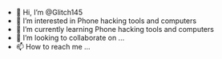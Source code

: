 - 👋 Hi, I’m @Glitch145
- 👀 I’m interested in Phone hacking tools and computers
- 🌱 I’m currently learning Phone hacking tools and computers
- 💞️ I’m looking to collaborate on ...
- 📫 How to reach me ...

<!---
Glitch145/Glitch145 is a ✨ special ✨ repository because its `README.md` (this file) appears on your GitHub profile.
You can click the Preview link to take a look at your changes.
--->

